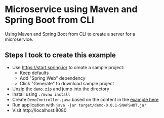 # Microservice using Maven and Spring Boot from CLI

Using Maven and Spring Boot from CLI to create a server for a microservice.

## Steps I took to create this example

- Use https://start.spring.io/ to create a sample project:
   - Keep defaults
   - Add "Spring Web" dependency
   - Click "Generate" to download sample project
- Unzip the `demo.zip` and jump into the directory
- Install using `./mvnw install`
- Create `DemoController.java` based on the content in the [example here](src/main/java/com/example/demo/DemoController.java)
- Run application with `java -jar target/demo-0.0.1-SNAPSHOT.jar`
- Visit http://localhost:8080

